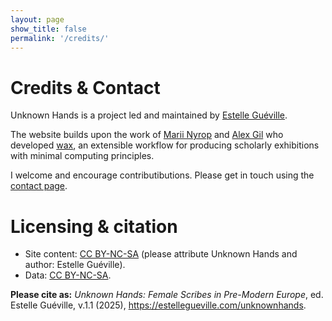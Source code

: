 ```yaml
---
layout: page
show_title: false
permalink: '/credits/'
---
```

# Credits & Contact

Unknown Hands is a project led and maintained by [Estelle Guéville](https://estellegueville.com).

The website builds upon the work of [Marii Nyrop](https://marii.info/) and [Alex Gil](https://github.com/elotroalex) who developed [wax](https://minicomp.github.io/wiki/wax/), an extensible workflow for producing scholarly exhibitions with minimal computing principles.

I welcome and encourage contributibutions. Please get in touch using the [contact page](/contact).

# Licensing & citation
  - Site content: [CC BY-NC-SA](https://creativecommons.org/licenses/by-nc-sa/4.0/) (please attribute Unknown Hands and author: Estelle Guéville).
  - Data: [CC BY-NC-SA](https://creativecommons.org/licenses/by-nc-sa/4.0/).


**Please cite as:**
*Unknown Hands: Female Scribes in Pre-Modern Europe*, ed. Estelle Guéville, v.1.1 (2025), https://estellegueville.com/unknownhands.
